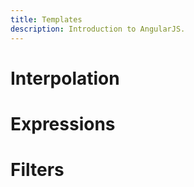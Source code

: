 ```yaml
---
title: Templates
description: Introduction to AngularJS.
---
```


# Interpolation

# Expressions

# Filters